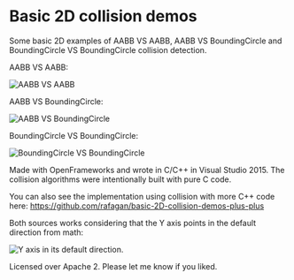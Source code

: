 # Basic 2D collision demos
Some basic 2D examples of AABB VS AABB, AABB VS BoundingCircle and BoundingCircle VS BoundingCircle collision detection.

AABB VS AABB:

![AABB VS AABB](http://lj9.mexinetica.com/fotogen/lidsol_motorj/figure0-aabbaabb.png)

AABB VS BoundingCircle:

![AABB VS BoundingCircle](http://www.wildbunny.co.uk/blog/wp-content/uploads/2011/04/figure7.png)

BoundingCircle VS BoundingCircle:

![BoundingCircle VS BoundingCircle](http://bbsimg.ngfiles.com/2/23832000/ngbbs4f66287eb94a8.jpg)

Made with OpenFrameworks and wrote in C/C++ in Visual Studio 2015.
The collision algorithms were intentionally built with pure C code.

You can also see the implementation using collision with more C++ code here:
https://github.com/rafagan/basic-2D-collision-demos-plus-plus

Both sources works considering that the Y axis points in the default direction from math:

![Y axis in its default direction](https://upload.wikimedia.org/wikipedia/commons/thumb/f/ff/Coordinate_with_Origin.svg/220px-Coordinate_with_Origin.svg.png).

Licensed over Apache 2. Please let me know if you liked.
